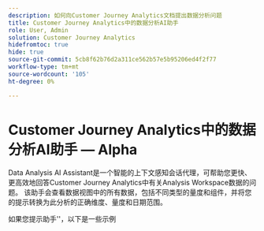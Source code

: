 ```yaml
---
description: 如何向Customer Journey Analytics文档提出数据分析问题
title: Customer Journey Analytics中的数据分析AI助手
role: User, Admin
solution: Customer Journey Analytics
hidefromtoc: true
hide: true
source-git-commit: 5cb8f62b76d2a311ce562b57e5b95206ed4f2f77
workflow-type: tm+mt
source-wordcount: '105'
ht-degree: 0%

---
```



# Customer Journey Analytics中的数据分析AI助手 — Alpha

Data Analysis AI Assistant是一个智能的上下文感知会话代理，可帮助您更快、更高效地回答Customer Journey Analytics中有关Analysis Workspace数据的问题。 该助手会查看数据视图中的所有数据，包括不同类型的量度和组件，并将您的提示转换为此分析的正确维度、量度和日期范围。

如果您提示助手&#39;&#39;，以下是一些示例

